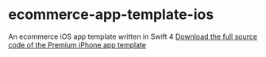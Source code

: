 # ecommerce-app-template-ios
An ecommerce iOS app template written in Swift 4
<a href="http://iosapptemplates.com/templates/ecommerce-ios-app-template-swift-iphone">Download the full source code of the Premium iPhone app template</a>
